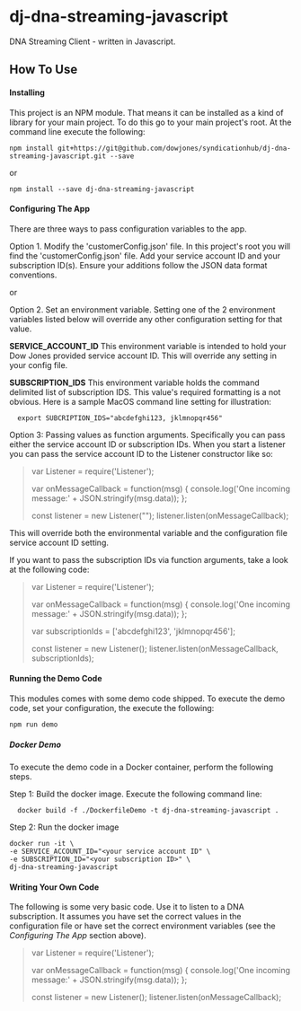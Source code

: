 # dj-dna-streaming-javascript
DNA Streaming Client - written in Javascript.

## How To Use

#### Installing

This project is an NPM module. That means it can be installed as a kind of library for your main project. To do this go to your main project's root. At the command line execute the following:

~~~~
npm install git+https://git@github.com/dowjones/syndicationhub/dj-dna-streaming-javascript.git --save
~~~~
 
 or 

~~~~
npm install --save dj-dna-streaming-javascript
~~~~

#### Configuring The App

There are three ways to pass configuration variables to the app.  

Option 1. Modify the 'customerConfig.json' file. In this project's root you will find the 'customerConfig.json' file. Add your service account ID and your subscription ID(s). Ensure your additions follow the JSON data format conventions.

or

Option 2. Set an environment variable. Setting one of the 2 environment variables listed below will override any other configuration setting for that value.

  **SERVICE_ACCOUNT_ID**
    This environment variable is intended to hold your Dow Jones provided service account ID. This will override any setting in your config file.
    
  **SUBSCRIPTION_IDS**
    This environment variable holds the command delimited list of subscription IDS. This value's required formatting is a not obvious. Here is a sample MacOS command line setting for illustration:
    
      export SUBCRIPTION_IDS="abcdefghi123, jklmnopqr456"
      

Option 3: Passing values as function arguments. Specifically you can pass either the service account ID or subscription IDs. When you start a listener you can pass the service account ID to the Listener constructor like so:

> var Listener = require('Listener');
>
> var onMessageCallback = function(msg) {
>    console.log('One incoming message:' + JSON.stringify(msg.data));
> };
>
> const listener = new Listener("<YOUR ACCOUNT ID HERE>");
> listener.listen(onMessageCallback);

This will override both the environmental variable and the configuration file service account ID setting.

If you want to pass the subscription IDs via function arguments, take a look at the following code:

> var Listener = require('Listener');
>
> var onMessageCallback = function(msg) {
>    console.log('One incoming message:' + JSON.stringify(msg.data));
> };
>
> var subscriptionIds = ['abcdefghi123', 'jklmnopqr456']; 
>
> const listener = new Listener();
> listener.listen(onMessageCallback, subscriptionIds);


#### Running the Demo Code

This modules comes with some demo code shipped. To execute the demo code, set your configuration, the execute the following:

~~~
npm run demo
~~~

##### Docker Demo

To execute the demo code in a Docker container, perform the following steps.

Step 1: Build the docker image. Execute the following command line:

~~~
  docker build -f ./DockerfileDemo -t dj-dna-streaming-javascript .
~~~
  
Step 2: Run the docker image

~~~
docker run -it \
-e SERVICE_ACCOUNT_ID="<your service account ID" \
-e SUBSCRIPTION_ID="<your subscription ID>" \
dj-dna-streaming-javascript
~~~


#### Writing Your Own Code

The following is some very basic code. Use it to listen to a DNA subscription. It assumes you have set the correct values in the configuration file or have set the correct environment variables (see the *Configuring The App* section above).

> var Listener = require('Listener');
>
> var onMessageCallback = function(msg) {
>    console.log('One incoming message:' + JSON.stringify(msg.data));
> };
>
> const listener = new Listener();
> listener.listen(onMessageCallback);
